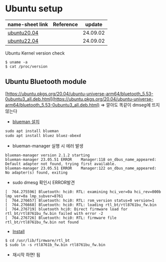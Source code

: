 # Ubuntu setup
| name-sheet link   | Reference       | update |
|-------------|-------------|-------------|
| [ubuntu20.04](./ubuntu20.04/)    | | 24.09.02|
| [ubuntu22.04](./ubuntu22.04/)    | | 24.09.02|




Ubuntu Kernel version check
```shell
$ uname -a
$ cat /proc/version
```


## Ubuntu Bluetooth module
[https://ubuntu.pkgs.org/20.04/ubuntu-universe-arm64/bluetooth_5.53-0ubuntu3_all.deb.html](https://ubuntu.pkgs.org/20.04/ubuntu-universe-arm64/bluetooth_5.53-0ubuntu3_all.deb.html) => 깔아도 똑같이 dmseg에 뜨지 않는다
- [blueman 설치](https://linux.how2shout.com/how-to-install-blueman-on-linux-mint-or-ubuntu-20-04/)
```python
sudo apt install blueman
sudo apt install bluez bluez-obexd
```
- blueman-manager 실행 시 에러 발생
```shell
blueman-manager version 2.1.2 starting
blueman-manager 23.05.51 ERROR    Manager:118 on_dbus_name_appeared: Default adapter not found, trying first available.
blueman-manager 23.05.51 ERROR    Manager:122 on_dbus_name_appeared: No adapter(s) found, exiting

```
- sudo dmesg 확인시 ERROR발견
```shell
[  764.275596] Bluetooth: hci0: RTL: examining hci_ver=0a hci_rev=000b lmp_ver=0a lmp_subver=8761
[  764.276657] Bluetooth: hci0: RTL: rom_version status=0 version=1
[  764.276668] Bluetooth: hci0: RTL: loading rtl_bt/rtl8761bu_fw.bin
[  764.276719] bluetooth hci0: Direct firmware load for rtl_bt/rtl8761bu_fw.bin failed with error -2
[  764.276726] Bluetooth: hci0: RTL: firmware file rtl_bt/rtl8761bu_fw.bin not found
```
- [Install](https://forums.linuxmint.com/viewtopic.php?t=377733)
```
$ cd /usr/lib/firmware/rtl_bt
$ sudo ln -s rtl8761b_fw.bin rtl8761bu_fw.bin
```
- 재시작 하면! 됨
